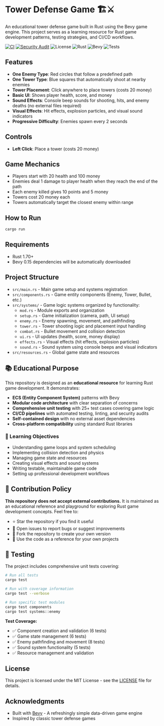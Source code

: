 # Tower Defense Game 🏗️⚔️

An educational tower defense game built in Rust using the Bevy game engine. This project serves as a learning resource for Rust game development patterns, testing strategies, and CI/CD workflows.

[![CI](https://github.com/danjdewhurst/tower-defense-rust/workflows/CI/badge.svg)](https://github.com/danjdewhurst/tower-defense-rust/actions/workflows/ci.yml)
[![Security Audit](https://github.com/danjdewhurst/tower-defense-rust/workflows/Security%20Audit/badge.svg)](https://github.com/danjdewhurst/tower-defense-rust/actions/workflows/security.yml)
![License](https://img.shields.io/badge/license-MIT-blue.svg)
![Rust](https://img.shields.io/badge/rust-1.70%2B-orange.svg)
![Bevy](https://img.shields.io/badge/bevy-0.15-green.svg)
![Tests](https://img.shields.io/badge/tests-25%20passing-brightgreen.svg)

## Features

- **One Enemy Type**: Red circles that follow a predefined path
- **One Tower Type**: Blue squares that automatically shoot at nearby enemies
- **Tower Placement**: Click anywhere to place towers (costs 20 money)
- **Basic UI**: Shows player health, score, and money
- **Sound Effects**: Console beep sounds for shooting, hits, and enemy deaths (no external files required)
- **Visual Effects**: Hit effects, explosion particles, and visual sound indicators
- **Progressive Difficulty**: Enemies spawn every 2 seconds

## Controls

- **Left Click**: Place a tower (costs 20 money)

## Game Mechanics

- Players start with 20 health and 100 money
- Enemies deal 1 damage to player health when they reach the end of the path
- Each enemy killed gives 10 points and 5 money
- Towers cost 20 money each
- Towers automatically target the closest enemy within range

## How to Run

```bash
cargo run
```

## Requirements

- Rust 1.70+
- Bevy 0.15 dependencies will be automatically downloaded

## Project Structure

- `src/main.rs` - Main game setup and systems registration
- `src/components.rs` - Game entity components (Enemy, Tower, Bullet, etc.)
- `src/systems/` - Game logic systems organized by functionality:
  - `mod.rs` - Module exports and organization
  - `setup.rs` - Game initialization (camera, path, UI setup)
  - `enemy.rs` - Enemy spawning, movement, and pathfinding
  - `tower.rs` - Tower shooting logic and placement input handling
  - `combat.rs` - Bullet movement and collision detection
  - `ui.rs` - UI updates (health, score, money display)
  - `effects.rs` - Visual effects (hit effects, explosion particles)
  - `sound.rs` - Sound system using console beeps and visual indicators
- `src/resources.rs` - Global game state and resources

## 📚 Educational Purpose

This repository is designed as an **educational resource** for learning Rust game development. It demonstrates:

- **ECS (Entity Component System)** patterns with Bevy
- **Modular code architecture** with clear separation of concerns
- **Comprehensive unit testing** with 25+ test cases covering game logic
- **CI/CD pipelines** with automated testing, linting, and security audits
- **Self-contained design** with no external asset dependencies
- **Cross-platform compatibility** using standard Rust libraries

### 🎯 Learning Objectives

- Understanding game loops and system scheduling
- Implementing collision detection and physics
- Managing game state and resources
- Creating visual effects and sound systems
- Writing testable, maintainable game code
- Setting up professional development workflows

## 🚫 Contribution Policy

**This repository does not accept external contributions.** It is maintained as an educational reference and playground for exploring Rust game development concepts. Feel free to:

- ⭐ Star the repository if you find it useful
- 🐛 Open issues to report bugs or suggest improvements
- 🍴 Fork the repository to create your own version
- 📝 Use the code as a reference for your own projects

## 🧪 Testing

The project includes comprehensive unit tests covering:

```bash
# Run all tests
cargo test

# Run with coverage information
cargo test --verbose

# Run specific test modules
cargo test components
cargo test systems::enemy
```

**Test Coverage:**
- ✅ Component creation and validation (6 tests)
- ✅ Game state management (6 tests)  
- ✅ Enemy pathfinding and movement (8 tests)
- ✅ Sound system functionality (5 tests)
- ✅ Resource management and validation

## License

This project is licensed under the MIT License - see the [LICENSE](LICENSE) file for details.

## Acknowledgments

- Built with [Bevy](https://bevyengine.org/) - A refreshingly simple data-driven game engine
- Inspired by classic tower defense games